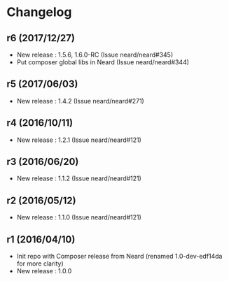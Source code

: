 # Changelog

## r6 (2017/12/27)

* New release : 1.5.6, 1.6.0-RC (Issue neard/neard#345)
* Put composer global libs in Neard (Issue neard/neard#344)

## r5 (2017/06/03)

* New release : 1.4.2 (Issue neard/neard#271)

## r4 (2016/10/11)

* New release : 1.2.1 (Issue neard/neard#121)

## r3 (2016/06/20)

* New release : 1.1.2 (Issue neard/neard#121)

## r2 (2016/05/12)

* New release : 1.1.0 (Issue neard/neard#121)

## r1 (2016/04/10)

* Init repo with Composer release from Neard (renamed 1.0-dev-edf14da for more clarity)
* New release : 1.0.0

